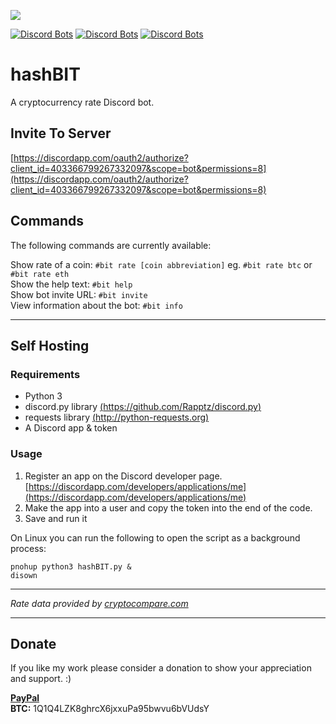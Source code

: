 ![](https://i.imgur.com/CNfAtAK.png)

[![Discord Bots](https://discordbots.org/api/widget/status/403366799267332097.svg?noavatar=true)](https://discordbots.org/bot/403366799267332097) [![Discord Bots](https://discordbots.org/api/widget/lib/403366799267332097.svg?noavatar=true)](https://discordbots.org/bot/403366799267332097) [![Discord Bots](https://discordbots.org/api/widget/owner/403366799267332097.svg?noavatar=true)](https://discordbots.org/bot/403366799267332097)

# hashBIT
A cryptocurrency rate Discord bot.

## Invite To Server
[https://discordapp.com/oauth2/authorize?client_id=403366799267332097&scope=bot&permissions=8](https://discordapp.com/oauth2/authorize?client_id=403366799267332097&scope=bot&permissions=8)

## Commands
The following commands are currently available:    

Show rate of a coin: `#bit rate [coin abbreviation]` eg. `#bit rate btc` or `#bit rate eth`    
Show the help text: `#bit help`    
Show bot invite URL: `#bit invite`    
View information about the bot: `#bit info`    

----------

## Self Hosting

### Requirements    
- Python 3
- discord.py library [(https://github.com/Rapptz/discord.py)](https://github.com/Rapptz/discord.py)
- requests library [(http://python-requests.org)](http://python-requests.org)
- A Discord app & token

### Usage
1. Register an app on the Discord developer page. [https://discordapp.com/developers/applications/me](https://discordapp.com/developers/applications/me)
2. Make the app into a user and copy the token into the end of the code.
3. Save and run it

On Linux you can run the following to open the script as a background process:
```
pnohup python3 hashBIT.py &
disown
```
----------
*Rate data provided by [cryptocompare.com](https://cryptocompare.com)*

----------
## Donate
If you like my work please consider a donation to show your appreciation and support. :)

**[PayPal](https://paypal.me/fuzzymannerz)**       
**BTC:** 1Q1Q4LZK8ghrcX6jxxuPa95bwvu6bVUdsY
